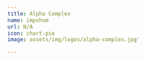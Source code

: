 ```yaml
---
title: Alpha Complex
name: impshum
url: N/A
icon: chart-pie
image: assets/img/logos/alpha-complex.jpg'

---
```

